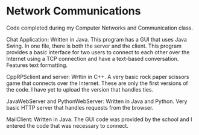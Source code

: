 # Network Communications
Code completed during my Computer Networks and Communication class.

Chat Application: Written in Java. This program has a GUI that uses Java Swing. In one file, there is both the server and the client. This program provides a basic interface for two users to connect to each other over the Internet using a TCP connection and have a text-based conversation. Features text formatting.

CppRPSclient and server: Wrttin in C++. A very basic rock paper scissors game that connects over the Internet. These are only the first versions of the code. I have yet to upload the version that handles ties.

JavaWebServer and PythonWebServer: Written in Java and Python. Very basic HTTP server that handles requests from the browser.

MailClient: Written in Java. The GUI code was provided by the school and I entered the code that was necessary to connect.

